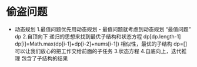 #  偷盗问题
- 动态规划
  1.最值问题优先用动态规划 - 最值问题就考虑到动态规划
  “最值问题”  dp
  2.自顶向下  递归的思想来找到最优子结构和状态方程
  dp[dp.length-1]
  dp[i]=Math.max(dp[i-1]+dp[i-2]+nums[i-1])
  相似性，最优的子结构  dp=[] 可以让我们放心的把工作交给前面的子任务
  3.状态方程
  4.自底向上，迭代推理
  包含了子结构的结果